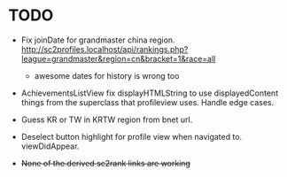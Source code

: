 # TODO

- Fix joinDate for grandmaster china region. http://sc2profiles.localhost/api/rankings.php?league=grandmaster&region=cn&bracket=1&race=all
  - awesome dates for history is wrong too

- AchievementsListView fix displayHTMLString to use displayedContent things from the superclass that profileview uses. Handle edge cases.

- Guess KR or TW in KRTW region from bnet url.

- Deselect button highlight for profile view when navigated to. viewDidAppear.

- <s>None of the derived sc2rank links are working</s>
